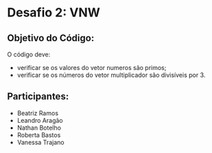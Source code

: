 # Desafio 2: VNW

## Objetivo do Código:
O código deve:
- verificar se os valores do vetor numeros são primos;
- verificar se os números do vetor multiplicador são divisíveis por 3.

## Participantes:
- Beatriz Ramos
- Leandro Aragão
- Nathan Botelho
- Roberta Bastos
- Vanessa Trajano
